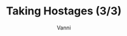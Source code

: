 ---
media: "videos/rounds/round_3/syndicate_agent_3.mp4"
media_type: video
title: Taking Hostages (3/3)
author: Vanni
desc: Syndicate Infiltrators confront a group of colonists and begin to take hostages.
---